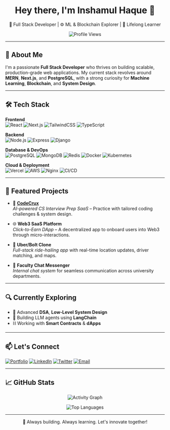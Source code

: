 <h1 align="center">Hey there, I'm Inshamul Haque 👋</h1>

<p align="center">
  🚀 Full Stack Developer | ⚙️ ML & Blockchain Explorer | 🌱 Lifelong Learner
</p>

<p align="center">
  <img src="https://komarev.com/ghpvc/?username=Inshamhaque&style=flat-square&color=blue" alt="Profile Views" />
</p>

---

## 🚀 About Me

I'm a passionate **Full Stack Developer** who thrives on building scalable, production-grade web applications. My current stack revolves around **MERN**, **Next.js**, and **PostgreSQL**, with a strong curiosity for **Machine Learning**, **Blockchain**, and **System Design**.


---

## 🛠️ Tech Stack

**Frontend**  
![React](https://img.shields.io/badge/-ReactJS-61DAFB?logo=react&logoColor=white&style=for-the-badge)
![Next.js](https://img.shields.io/badge/-Next.js-000?logo=next.js&logoColor=white&style=for-the-badge)
![TailwindCSS](https://img.shields.io/badge/-TailwindCSS-38B2AC?logo=tailwind-css&logoColor=white&style=for-the-badge)
![TypeScript](https://img.shields.io/badge/-TypeScript-3178C6?logo=typescript&logoColor=white&style=for-the-badge)

**Backend**  
![Node.js](https://img.shields.io/badge/-Node.js-339933?logo=node.js&logoColor=white&style=for-the-badge)
![Express](https://img.shields.io/badge/-Express.js-000000?logo=express&logoColor=white&style=for-the-badge)
![Django](https://img.shields.io/badge/-Django-092E20?logo=django&logoColor=white&style=for-the-badge)

**Database & DevOps**  
![PostgreSQL](https://img.shields.io/badge/-PostgreSQL-336791?logo=postgresql&logoColor=white&style=for-the-badge)
![MongoDB](https://img.shields.io/badge/-MongoDB-47A248?logo=mongodb&logoColor=white&style=for-the-badge)
![Redis](https://img.shields.io/badge/-Redis-DC382D?logo=redis&logoColor=white&style=for-the-badge)
![Docker](https://img.shields.io/badge/-Docker-2496ED?logo=docker&logoColor=white&style=for-the-badge)
![Kubernetes](https://img.shields.io/badge/-Kubernetes-326CE5?logo=kubernetes&logoColor=white&style=for-the-badge)

**Cloud & Deployment**  
![Vercel](https://img.shields.io/badge/-Vercel-000?logo=vercel&logoColor=white&style=for-the-badge)
![AWS](https://img.shields.io/badge/-AWS-FF9900?logo=amazon-aws&logoColor=white&style=for-the-badge)
![Nginx](https://img.shields.io/badge/-Nginx-009639?logo=nginx&logoColor=white&style=for-the-badge)
![CI/CD](https://img.shields.io/badge/-CI/CD-blue?style=for-the-badge)

---

## 🚧 Featured Projects

- 🧠 [**CodeCrux**](https://github.com/Inshamul/CodeCrux)  
  *AI-powered CS Interview Prep SaaS* – Practice with tailored coding challenges & system design.

- 🌐 **Web3 SaaS Platform**  
  *Click-to-Earn DApp* – A decentralized app to onboard users into Web3 through micro-interactions.

- 🚖 **Uber/Bolt Clone**  
  *Full-stack ride-hailing app* with real-time location updates, driver matching, and maps.

- 💬 **Faculty Chat Messenger**  
  *Internal chat system* for seamless communication across university departments.

---

## 🔍 Currently Exploring

- 📘 Advanced **DSA**, **Low-Level System Design**
- 🤖 Building LLM agents using **LangChain**
- ⛓️ Working with **Smart Contracts** & **dApps**

---

## 📫 Let's Connect

[![Portfolio](https://img.shields.io/badge/-Portfolio-000?style=flat&logo=vercel&logoColor=white)](https://inshamulhaque.vercel.app)
[![LinkedIn](https://img.shields.io/badge/-LinkedIn-0077B5?logo=linkedin&style=flat)](https://linkedin.com/in/inshamul-haque)
[![Twitter](https://img.shields.io/badge/-Twitter-1DA1F2?logo=twitter&style=flat)](https://twitter.com/inshamulhaque)
[![Email](https://img.shields.io/badge/-Email-D14836?logo=gmail&style=flat)](mailto:haqueinsham@gmail.com)

---

## 📈 GitHub Stats

<p align="center">
  <img src="https://github-readme-activity-graph.vercel.app/graph?username=Inshamhaque&theme=radical" alt="Activity Graph" />
</p>

<p align="center">
  <img src="https://github-readme-stats.vercel.app/api/top-langs/?username=Inshamhaque&layout=compact&theme=radical" alt="Top Languages" />
</p>

---

<p align="center">
  🚀 Always building. Always learning. Let's innovate together!
</p>
